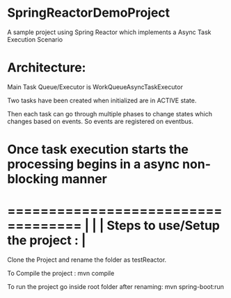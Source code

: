 # SpringReactorDemoProject
 A sample project using Spring Reactor which implements a Async Task Execution Scenario
 
 Architecture:
 ===================================================================================
 Main Task Queue/Executor is WorkQueueAsyncTaskExecutor
 
 Two tasks have been created when initialized are in ACTIVE state.
 
 Then each task can go through multiple phases to change states which changes based on events.
 So events are registered on eventbus.
 
 Once task execution starts the processing begins in a async non-blocking manner
 =====================================================================================

===================================
|                                  |
| Steps to use/Setup the project : |
 ==================================
 Clone the Project and rename the folder as testReactor.
 
 To Compile the project :
  mvn compile
 
 To run the project go inside root folder after renaming:
  mvn spring-boot:run
 
